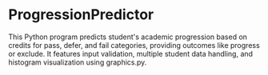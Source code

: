 # ProgressionPredictor
This Python program predicts student's academic progression based on credits for pass, defer, and fail categories, providing outcomes like progress or exclude. It features input validation, multiple student data handling, and histogram visualization using graphics.py.
